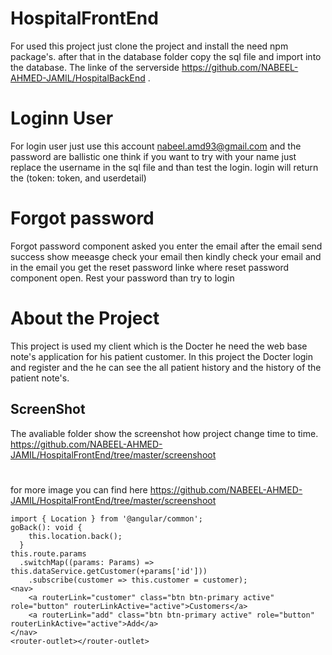 # HospitalFrontEnd
For used this project just clone the project and install the need npm package's. after that in the database folder copy the sql file and import into the database. The linke of the serverside https://github.com/NABEEL-AHMED-JAMIL/HospitalBackEnd .
# Loginn User
For login user just use this account nabeel.amd93@gmail.com and the password are ballistic
one think if you want to try with your name just replace the username in the sql file and than test the login.
login will return the (token: token, and userdetail)
# Forgot password
Forgot password component asked you enter the email after the email send success show meeasge check your email then kindly check your email
and in the email you get the reset password linke where reset password component open. Rest your password than try to login
# About the Project
This project is used my client which is the Docter he need the web base note's application for his patient customer.
In this project the Docter login and register and the he can see the all patient history and the history of the patient note's.
## ScreenShot
The avaliable folder show the screenshot how project change time to time. <br>
https://github.com/NABEEL-AHMED-JAMIL/HospitalFrontEnd/tree/master/screenshoot

#
for more image you can find here https://github.com/NABEEL-AHMED-JAMIL/HospitalFrontEnd/tree/master/screenshoot
```
import { Location } from '@angular/common';
goBack(): void {
    this.location.back();
  }
this.route.params
  .switchMap((params: Params) => this.dataService.getCustomer(+params['id']))
    .subscribe(customer => this.customer = customer);
<nav>
	<a routerLink="customer" class="btn btn-primary active" role="button" routerLinkActive="active">Customers</a> 
	<a routerLink="add" class="btn btn-primary active" role="button" routerLinkActive="active">Add</a>
</nav>
<router-outlet></router-outlet>
```
